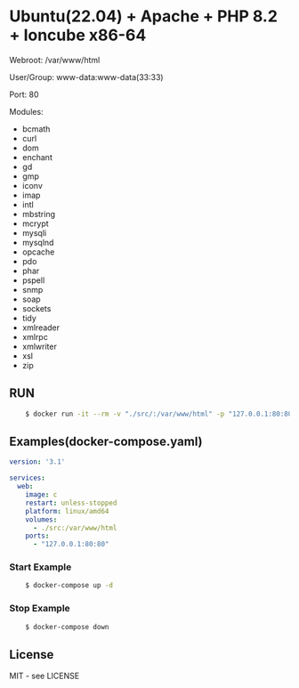 # Ubuntu(22.04) + Apache + PHP 8.2 + Ioncube x86-64

Webroot: /var/www/html

User/Group: www-data:www-data(33:33)

Port: 80

Modules:
   - bcmath
   - curl
   - dom
   - enchant
   - gd
   - gmp
   - iconv
   - imap
   - intl
   - mbstring
   - mcrypt
   - mysqli
   - mysqlnd
   - opcache
   - pdo
   - phar
   - pspell
   - snmp
   - soap
   - sockets
   - tidy
   - xmlreader
   - xmlrpc
   - xmlwriter
   - xsl
   - zip


## RUN


```sh
    $ docker run -it --rm -v "./src/:/var/www/html" -p "127.0.0.1:80:80" --platform linux/amd64 cowrvalera/docker-ubuntu-apache-php:22.04_php8.2_ioncube_1.0.0
```


## Examples(docker-compose.yaml)

```yaml
version: '3.1'

services:
  web:
    image: c
    restart: unless-stopped
    platform: linux/amd64
    volumes:
      - ./src:/var/www/html
    ports:
      - "127.0.0.1:80:80"


```

### Start Example

```sh
	$ docker-compose up -d
```


### Stop Example

```sh
	$ docker-compose down
```

## License
MIT - see LICENSE